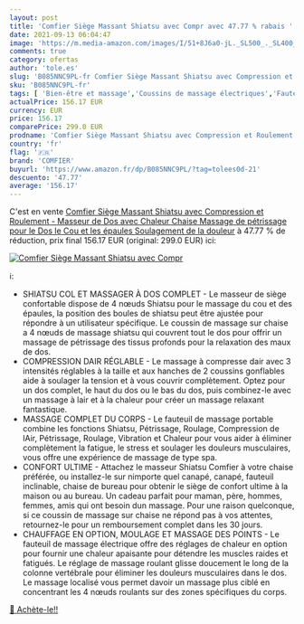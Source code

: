 ```yaml
---
layout: post
title: 'Comfier Siège Massant Shiatsu avec Compr avec 47.77 % rabais '
date: 2021-09-13 06:04:47
image: 'https://m.media-amazon.com/images/I/51+8J6a0-jL._SL500_._SL400_.jpg'
comments: true
category: ofertas
author: 'tole.es'
slug: 'B085NNC9PL-fr Comfier Siège Massant Shiatsu avec Compression et...'
sku: 'B085NNC9PL-fr'
tags: [ 'Bien-être et massage','Coussins de massage électriques','Fauteuils et sièges de massage','Hygiène et Santé','Massage et relaxation','Masseurs électriques','comfier', ]
actualPrice: 156.17 EUR
currency: EUR
price: 156.17
comparePrice: 299.0 EUR
prodname: 'Comfier Siège Massant Shiatsu avec Compression et Roulement - Masseur de Dos avec Chaleur  Chaise Massage de pétrissage pour le Dos  le Cou et les épaules  Soulagement de la douleur'
country: 'fr'
flag: '🇫🇷'
brand: 'COMFIER'
buyurl: 'https://www.amazon.fr/dp/B085NNC9PL/?tag=tolees0d-21'
descuento: '47.77'
average: '156.17'
---
```


C'est en vente [Comfier Siège Massant Shiatsu avec Compression et Roulement - Masseur de Dos avec Chaleur  Chaise Massage de pétrissage pour le Dos  le Cou et les épaules  Soulagement de la douleur](https://www.amazon.fr/dp/B085NNC9PL/?tag=tolees0d-21)  à  47.77 % de réduction, prix final  156.17 EUR (original: 299.0 EUR) ici:

[![Comfier Siège Massant Shiatsu avec Compr](https://m.media-amazon.com/images/I/51+8J6a0-jL._SL500_._SL400_.jpg)](https://www.amazon.fr/dp/B085NNC9PL/?tag=tolees0d-21)

ℹ️:

- SHIATSU COL ET MASSAGER À DOS COMPLET - Le masseur de siège confortable dispose de 4 nœuds Shiatsu pour le massage du cou et des épaules, la position des boules de shiatsu peut être ajustée pour répondre à un utilisateur spécifique. Le coussin de massage sur chaise a 4 nœuds de massage shiatsu qui couvrent tout le dos pour offrir un massage de pétrissage des tissus profonds pour la relaxation des maux de dos.
- COMPRESSION DAIR RÉGLABLE - Le massage à compresse dair avec 3 intensités réglables à la taille et aux hanches de 2 coussins gonflables aide à soulager la tension et à vous couvrir complètement. Optez pour un dos complet, le haut du dos ou le bas du dos, puis combinez-le avec un massage à lair et à la chaleur pour créer un massage relaxant fantastique.
- MASSAGE COMPLET DU CORPS - Le fauteuil de massage portable combine les fonctions Shiatsu, Pétrissage, Roulage, Compression de lAir, Pétrissage, Roulage, Vibration et Chaleur pour vous aider à éliminer complètement la fatigue, le stress et soulager les douleurs musculaires, vous offre une expérience de massage de type spa.
- CONFORT ULTIME - Attachez le masseur Shiatsu Comfier à votre chaise préférée, ou installez-le sur nimporte quel canapé, canapé, fauteuil inclinable, chaise de bureau pour obtenir le siège de confort ultime à la maison ou au bureau. Un cadeau parfait pour maman, père, hommes, femmes, amis qui ont besoin dun massage. Pour une raison quelconque, si ce coussin de massage sur chaise ne répond pas à vos attentes, retournez-le pour un remboursement complet dans les 30 jours.
- CHAUFFAGE EN OPTION, MOULAGE ET MASSAGE DES POINTS - Le fauteuil de massage électrique offre des réglages de chaleur en option pour fournir une chaleur apaisante pour détendre les muscles raides et fatigués. Le réglage de massage roulant glisse doucement le long de la colonne vertébrale pour éliminer les douleurs musculaires dans le dos. Le massage localisé vous permet davoir un massage plus ciblé en concentrant les 4 nœuds roulants sur des zones spécifiques du corps.

[🛒 Achète-le!!](https://www.amazon.fr/dp/B085NNC9PL/?tag=tolees0d-21)
